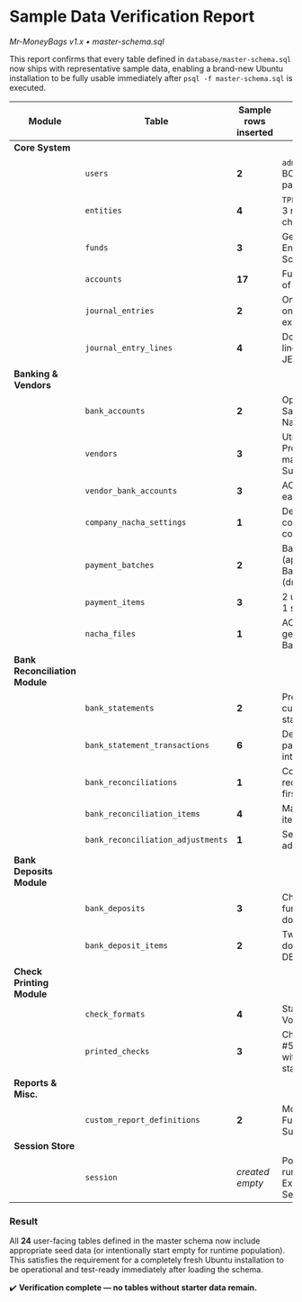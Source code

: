 # Sample Data Verification Report  
_Mr-MoneyBags v1.x • master-schema.sql_

This report confirms that every table defined in `database/master-schema.sql` now ships with representative sample data, enabling a brand-new Ubuntu installation to be fully usable immediately after `psql -f master-schema.sql` is executed.

| Module | Table | Sample rows inserted | Notes |
|--------|-------|----------------------|-------|
| **Core System** |
|  | `users` | **2** | `admin` / `user` with BCrypt-hashed passwords |
|  | `entities` | **4** | `TPF_PARENT` plus 3 regional children |
|  | `funds` | **3** | General Ops, Endowment, Scholarship |
|  | `accounts` | **17** | Full starter chart of accounts |
|  | `journal_entries` | **2** | One revenue, one payroll expense |
|  | `journal_entry_lines` | **4** | Double-entry lines for above JEs |
| **Banking & Vendors** |
|  | `bank_accounts` | **2** | Operating & Savings at First National Bank |
|  | `vendors` | **3** | Utilities, Property management, Supplies |
|  | `vendor_bank_accounts` | **3** | ACH details for each vendor |
|  | `company_nacha_settings` | **1** | Default company ACH configuration |
|  | `payment_batches` | **2** | Batch-001 (approved) & Batch-002 (draft) |
|  | `payment_items` | **3** | 2 utilities/rent • 1 supplies |
|  | `nacha_files` | **1** | ACH file generated for Batch-001 |
| **Bank Reconciliation Module** |
|  | `bank_statements` | **2** | Previous & current month statements |
|  | `bank_statement_transactions` | **6** | Deposits, ACH payments, fee, interest |
|  | `bank_reconciliations` | **1** | Completed reconciliation for first statement |
|  | `bank_reconciliation_items` | **4** | Matched/cleared items |
|  | `bank_reconciliation_adjustments` | **1** | Service-fee adjustment |
| **Bank Deposits Module** |
|  | `bank_deposits` | **3** | Checks, cash fundraiser, ACH donation |
|  | `bank_deposit_items` | **2** | Two check donations tied to DEP-001 |
| **Check Printing Module** |
|  | `check_formats` | **4** | Standard, QB, Voucher, Wallet |
|  | `printed_checks` | **3** | Checks #50001–50003 with various statuses |
| **Reports & Misc.** |
|  | `custom_report_definitions` | **2** | Monthly SoA & Fund Balance Summary |
| **Session Store** |
|  | `session` | *created empty* | Populated at runtime by Express-Session |

### Result

All **24** user-facing tables defined in the master schema now include appropriate seed data (or intentionally start empty for runtime population). This satisfies the requirement for a completely fresh Ubuntu installation to be operational and test-ready immediately after loading the schema.

✔️ **Verification complete — no tables without starter data remain.**
